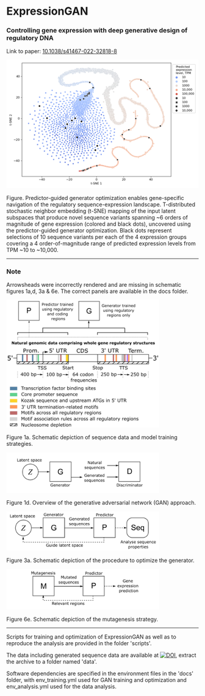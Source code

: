 # ExpressionGAN

### Controlling gene expression with deep generative design of regulatory DNA
Link to paper: [10.1038/s41467-022-32818-8](https://doi.org/10.1038/s41467-022-32818-8)

<img src="https://github.com/JanZrimec/ExpressionGAN/blob/main/docs/fig3c.png" width="600">

Figure. Predictor-guided generator optimization enables gene-specific navigation of the regulatory sequence-expression landscape. T-distributed stochastic neighbor embedding (t-SNE) mapping of the input latent subspaces that produce novel sequence variants spanning ~6 orders of magnitude of gene expression (colored and black dots), uncovered using the predictor-guided generator optimization. Black dots represent selections of 10 sequence variants per each of the 4 expression groups covering a 4 order-of-magnitude range of predicted expression levels from TPM ~10 to ~10,000.

------------
### Note
Arrowsheads were incorrectly rendered and are missing in schematic figures 1a,d, 3a & 6e. The correct panels are available in the docs folder.

<img src="https://github.com/JanZrimec/ExpressionGAN/blob/main/docs/fig1a.png" width="400"> 

Figure 1a. Schematic depiction of sequence data and model training strategies.

<img src="https://github.com/JanZrimec/ExpressionGAN/blob/main/docs/fig1d.png" width="400"> 

Figure 1d. Overview of the generative adversarial network (GAN) approach.


<img src="https://github.com/JanZrimec/ExpressionGAN/blob/main/docs/fig3a.png" width="400">

Figure 3a. Schematic depiction of the procedure to optimize the generator.


<img src="https://github.com/JanZrimec/ExpressionGAN/blob/main/docs/fig6e.png" width="400">

Figure 6e. Schematic depiction of the mutagenesis strategy.


------------
Scripts for training and optimization of ExpressionGAN as well as to reproduce the analysis are provided in the folder 'scripts'.

The data including generated sequence data are available at [![DOI](https://zenodo.org/badge/DOI/10.5281/zenodo.6811226.svg)](https://doi.org/10.5281/zenodo.6811226), extract the archive to a folder named 'data'.

Software dependencies are specified in the environment files in the 'docs' folder, with env_training.yml used for GAN training and optimization and env_analysis.yml used for the data analysis.
